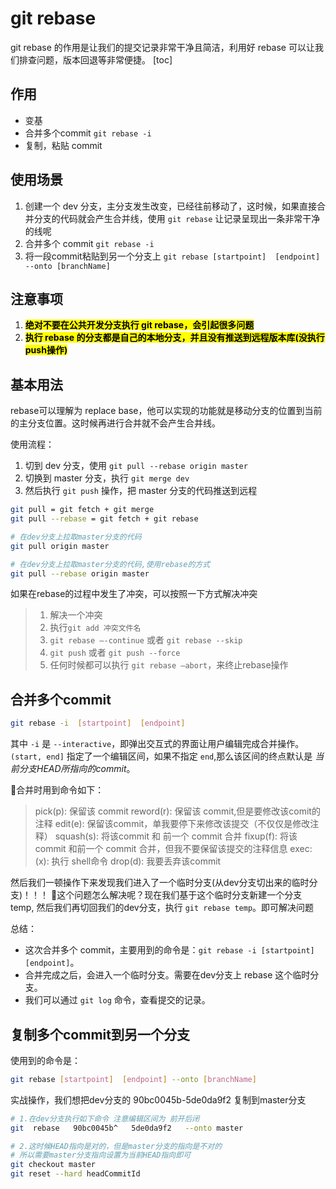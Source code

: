# git rebase
git rebase 的作用是让我们的提交记录非常干净且简洁，利用好 rebase 可以让我们排查问题，版本回退等非常便捷。
[toc]



## 作用
* 变基
* 合并多个commit `git rebase -i`
* 复制，粘贴 commit



## 使用场景
1. 创建一个 dev 分支，主分支发生改变，已经往前移动了，这时候，如果直接合并分支的代码就会产生合并线，使用 `git rebase` 让记录呈现出一条非常干净的线呢
2. 合并多个 commit `git rebase -i`
3. 将一段commit粘贴到另一个分支上 `git rebase [startpoint]  [endpoint] --onto [branchName]`



## 注意事项
1. <mark>**绝对不要在公共开发分支执行 git rebase，会引起很多问题**</mark>
2. <mark>**执行 rebase 的分支都是自己的本地分支，并且没有推送到远程版本库(没执行push操作)**</mark>



## 基本用法
rebase可以理解为 replace base，他可以实现的功能就是移动分支的位置到当前的主分支位置。这时候再进行合并就不会产生合并线。
 
使用流程：
1. 切到 dev 分支，使用 `git pull --rebase origin master`
2. 切换到 master 分支，执行 `git merge dev`
3. 然后执行 `git push` 操作，把 master 分支的代码推送到远程 


```bash
git pull = git fetch + git merge 
git pull --rebase = git fetch + git rebase

# 在dev分支上拉取master分支的代码
git pull origin master 

# 在dev分支上拉取master分支的代码,使用rebase的方式
git pull --rebase origin master
```

如果在rebase的过程中发生了冲突，可以按照一下方式解决冲突
> 1. 解决一个冲突
> 2. 执行`git add 冲突文件名`
> 3. `git rebase —-continue` 或者 `git rebase --skip`
> 4. `git push` 或者 `git push --force`
> 5. 任何时候都可以执行 `git rebase —abort`，来终止rebase操作




## 合并多个commit
```bash
git rebase -i  [startpoint]  [endpoint]
```
其中 `-i` 是 `--interactive`，即弹出交互式的界面让用户编辑完成合并操作。`(start, end]` 指定了一个编辑区间，如果不指定 `end`,那么该区间的终点默认是 *当前分支HEAD所指向的commit*。

合并时用到命令如下：
> pick(p): 保留该 commit
> reword(r): 保留该 commit,但是要修改该comit的注释
> edit(e): 保留该commit，单我要停下来修改该提交（不仅仅是修改注释）
> squash(s): 将该commit 和 前一个 commit 合并
> fixup(f): 将该 commit 和前一个 commit 合并，但我不要保留该提交的注释信息
> exec:(x): 执行 shell命令
> drop(d): 我要丢弃该commit 

然后我们一顿操作下来发现我们进入了一个临时分支(从dev分支切出来的临时分支)！！！
这个问题怎么解决呢？现在我们基于这个临时分支新建一个分支 temp, 然后我们再切回我们的dev分支，执行 `git rebase temp`。即可解决问题

总结：
* 这次合并多个 commit，主要用到的命令是：`git rebase -i [startpoint] [endpoint]`。
* 合并完成之后，会进入一个临时分支。需要在dev分支上 rebase 这个临时分支。 
* 我们可以通过 `git log` 命令，查看提交的记录。



## 复制多个commit到另一个分支
使用到的命令是：
```bash
git rebase [startpoint]  [endpoint] --onto [branchName]
```

实战操作，我们想把dev分支的 90bc0045b-5de0da9f2 复制到master分支
```bash
# 1.在dev分支执行如下命令 注意编辑区间为 前开后闭
git  rebase   90bc0045b^   5de0da9f2   --onto master

# 2.这时候HEAD指向是对的，但是master分支的指向是不对的
# 所以需要master分支指向设置为当前HEAD指向即可
git checkout master
git reset --hard headCommitId
```
